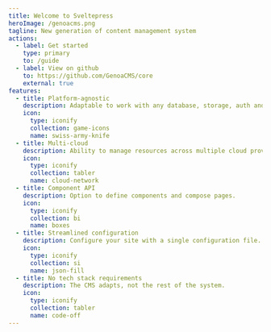 ```yaml
---
title: Welcome to Sveltepress
heroImage: /genoacms.png
tagline: New generation of content management system
actions: 
  - label: Get started
    type: primary
    to: /guide
  - label: View on github
    to: https://github.com/GenoaCMS/core
    external: true
features:
  - title: Platform-agnostic
    description: Adaptable to work with any database, storage, auth and compute solution.
    icon:
      type: iconify
      collection: game-icons
      name: swiss-army-knife
  - title: Multi-cloud 
    description: Ability to manage resources across multiple cloud providers.
    icon:
      type: iconify
      collection: tabler
      name: cloud-network
  - title: Component API
    description: Option to define components and compose pages.
    icon:
      type: iconify
      collection: bi
      name: boxes
  - title: Streamlined configuration
    description: Configure your site with a single configuration file.
    icon:
      type: iconify
      collection: si
      name: json-fill
  - title: No tech stack requirements
    description: The CMS adapts, not the rest of the system.
    icon:
      type: iconify
      collection: tabler
      name: code-off
---
```

